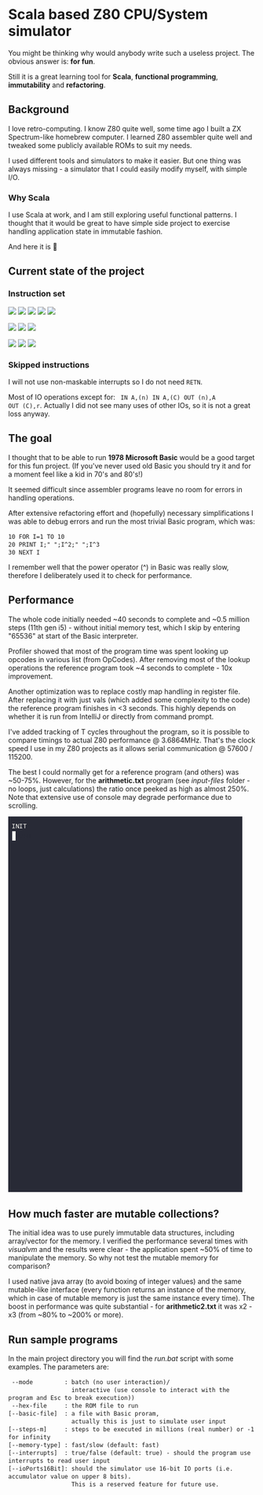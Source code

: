 # Scala based Z80 CPU/System simulator #

You might be thinking why would anybody write such a useless project. The obvious answer is: **for fun**.

Still it is a great learning tool for **Scala**, **functional programming**, **immutability** and **refactoring**.

## Background ##

I love retro-computing. I know Z80 quite well, some time ago I built a ZX Spectrum-like homebrew computer.
I learned Z80 assembler quite well and tweaked some publicly available ROMs to suit my needs.

I used different tools and simulators to make it easier. 
But one thing was always missing - a simulator that I could easily modify myself, with simple I/O.

### Why Scala ###

I use Scala at work, and I am still exploring useful functional patterns. 
I thought that it would be great to have simple side project to exercise handling application state in immutable fashion.  

And here it is :slightly_smiling_face:

## Current state of the project ##

### Instruction set ###

<img src="https://img.shields.io/badge/Load%208--bit-Done-green.svg"/></a>
<img src="https://img.shields.io/badge/Load%2016--bit-Done-green.svg"/></a>
<img src="https://img.shields.io/badge/Exchange-Done-green.svg"/></a>
<img src="https://img.shields.io/badge/Block%20transfer-Skipped-white.svg"/></a>
<img src="https://img.shields.io/badge/8--bit%20arithmetic-Done-green.svg"/></a>

<img src="https://img.shields.io/badge/16--bit%20arithmetic-Done-green.svg"/></a>
<img src="https://img.shields.io/badge/Control%20incl. INT-Done-green.svg"/></a>
<img src="https://img.shields.io/badge/Rotate%20and%20shift-Done-green.svg"/></a>

<img src="https://img.shields.io/badge/Bit%20manipulation-Done-green.svg"/></a>
<img src="https://img.shields.io/badge/Jump%20call%20return-Done-green.svg"/></a>
<img src="https://img.shields.io/badge/Input%20and%20output-Done-green.svg"/></a> 

### Skipped instructions ###
I will not use non-maskable interrupts so I do not need <code>RETN</code>.

Most of IO operations except for: <code> IN A,(n) IN A,(C) OUT (n),A OUT (C),r</code>.
Actually I did not see many uses of other IOs, 
so it is not a great loss anyway.

## The goal ##

I thought that to be able to run **1978 Microsoft Basic** would be a good target for this fun project.
(If you've never used old Basic you should try it and for a moment feel like a kid in 70's and 80's!)

It seemed difficult since assembler programs leave no room for errors in handling operations. 

After extensive refactoring effort and (hopefully) necessary simplifications 
I was able to debug errors and run the most trivial Basic program, which was:

    10 FOR I=1 TO 10
    20 PRINT I;" ";I^2;" ";I^3
    30 NEXT I

I remember well that the power operator (^) in Basic was really slow, therefore I deliberately used it to check for performance.

## Performance ##

The whole code initially needed ~40 seconds to complete and ~0.5 million steps (11th gen i5) - without initial memory test, 
which I skip by entering "65536" at start of the Basic interpreter.

Profiler showed that most of the program time was spent looking up opcodes in various list (from OpCodes). 
After removing most of the lookup operations the reference program took ~4 seconds to complete - 10x improvement. 

Another optimization was to replace costly map handling in register file. After replacing it with just vals
(which added some complexity to the code) the reference program finishes in <3 seconds. 
This highly depends on whether it is run from IntelliJ or directly from command prompt.

I've added tracking of T cycles throughout the program, so it is possible to compare timings to actual Z80 performance @ 3.6864MHz. 
That's the clock speed I use in my Z80 projects as it allows serial communication @ 57600 / 115200.

The best I could normally get for a reference program (and others) was ~50-75%. However, for the **arithmetic.txt** 
program (see _input-files_ folder - no loops, just calculations) the ratio once peeked as high as almost 250%. 
Note that extensive use of console may degrade performance due to scrolling.

![demo](z80_sim_sample.gif)

## How much faster are mutable collections? ##

The initial idea was to use purely immutable data structures, including array/vector for the memory.
I verified the performance several times with _visualvm_ and the results were clear - the application spent ~50% of time
to manipulate the memory. So why not test the mutable memory for comparison?

I used native java array (to avoid boxing of integer values) and the same mutable-like interface (every function
returns an instance of the memory, which in case of mutable memory is just the same instance
every time). The boost in performance was quite substantial - for **arithmetic2.txt** it was x2 - x3 (from ~80% to ~200% or more).

## Run sample programs ##

In the main project directory you will find the _run.bat_ script with some examples. 
The parameters are:

     --mode         : batch (no user interaction)/
                      interactive (use console to interact with the program and Esc to break execution))
     --hex-file     : the ROM file to run
    [--basic-file]  : a file with Basic proram, 
                      actually this is just to simulate user input
    [--steps-m]     : steps to be executed in millions (real number) or -1 for infinity
    [--memory-type] : fast/slow (default: fast)
    [--interrupts]  : true/false (default: true) - should the program use interrupts to read user input
    [--ioPorts16Bit]: should the simulator use 16-bit IO ports (i.e. accumulator value on upper 8 bits).
                      This is a reserved feature for future use.

